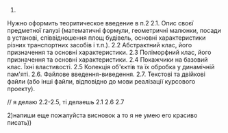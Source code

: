 1)
Нужно оформить теоритическое введение в п.2 
2.1. Опис своєї предметної галузі (математичні формули, геометричні малюнки, посади в установі, співвідношення площ будівель, основні характеристики різних транспортних засобів і т.п.).
2.2 Абстрактний клас, його призначення та основні характеристики.
2.3 Поліморфний клас, його призначення та основні характеристики.
2.4 Покажчики на базовий клас. Їхні властивості.
2.5 Колекція об'єктів та їх обробка у динамічній пам'яті.
2.6. Файлове введення-виведення.
2.7. Текстові та двійкові файли (або інші файли, відповідно до мови реалізації курсового проекту).
 
// я делаю 2.2-2.5, ті делаешь 2.1 2.6 2.7

2)напиши еще пожалуйста висновок а то я не умею его красиво писать))
